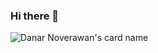 ### Hi there 👋

<!--
**danarn17/danarn17** is a ✨ _special_ ✨ repository because its `README.md` (this file) appears on your GitHub profile.

Here are some ideas to get you started:

- 🔭 I’m currently working on ...
- 🌱 I’m currently learning ...
- 👯 I’m looking to collaborate on ...
- 🤔 I’m looking for help with ...
- 💬 Ask me about ...
- 📫 How to reach me: ...
- 😄 Pronouns: ...
- ⚡ Fun fact: ...
-->

![Danar Noverawan's card name](https://cardivo.vercel.app/api?name=Danar%20Noverawan&description=Hi,%20i%27m%20a%20developer%20and%20i%27m%2022%20y.o.%20Nice%20to%20meet%20you%20%F0%9F%91%8B&image=https://avatars.githubusercontent.com/u/39963063?v=4?v=4&backgroundColor=%23ecf0f1&instagram=danarn_&linkedin=Danar%20%20Noverawan&github=danarn17&twitter=danarn_&pattern=rain&colorPattern=%23eaeaea)

